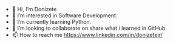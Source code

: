 - 👋 Hi, I’m Donizete
- 👀 I’m interested in Software Development.
- 🌱 I’m currently learning Python.
- 💞️ I’m looking to collaborate on share what i learned in GitHub.
- 📫 How to reach me https://www.linkedin.com/in/donizetejr/

<!---
KOOLDE/KOOLDE is a ✨ special ✨ repository because its `README.md` (this file) appears on your GitHub profile.
You can click the Preview link to take a look at your changes.
--->
